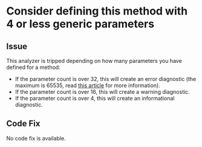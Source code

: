 # Consider defining this method with 4 or less generic parameters

## Issue

This analyzer is tripped depending on how many parameters you have defined for a method:

* If the parameter count is over 32, this will create an error diagnostic (the maximum is 65535, read [this article](https://www.tabsoverspaces.com/233802-whats-the-maximum-number-of-generic-parameters-for-a-class-in-net-csharp) for more information).
* If the parameter count is over 16, this will create a warning diagnostic.
* If the parameter count is over 4, this will create an informational diagnostic.

## Code Fix

No code fix is available.